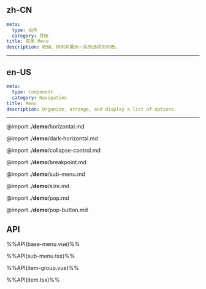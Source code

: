 ## zh-CN
```yaml
meta:
  type: 组件
  category: 导航
title: 菜单 Menu
description: 收纳、排列并展示一系列选项的列表。
```
---
## en-US
```yaml
meta:
  type: Component
  category: Navigation
title: Menu
description: Organize, arrange, and display a list of options.
```
---

@import ./__demo__/horizontal.md

@import ./__demo__/dark-horizontal.md

@import ./__demo__/collapse-control.md

@import ./__demo__/breakpoint.md

@import ./__demo__/sub-menu.md

@import ./__demo__/size.md

@import ./__demo__/pop.md

@import ./__demo__/pop-button.md

## API

%%API(base-menu.vue)%%

%%API(sub-menu.tsx)%%

%%API(item-group.vue)%%

%%API(item.tsx)%%

